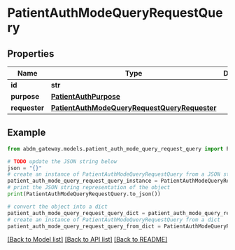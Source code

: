 # PatientAuthModeQueryRequestQuery


## Properties

Name | Type | Description | Notes
------------ | ------------- | ------------- | -------------
**id** | **str** |  | 
**purpose** | [**PatientAuthPurpose**](PatientAuthPurpose.md) |  | 
**requester** | [**PatientAuthModeQueryRequestQueryRequester**](PatientAuthModeQueryRequestQueryRequester.md) |  | 

## Example

```python
from abdm_gateway.models.patient_auth_mode_query_request_query import PatientAuthModeQueryRequestQuery

# TODO update the JSON string below
json = "{}"
# create an instance of PatientAuthModeQueryRequestQuery from a JSON string
patient_auth_mode_query_request_query_instance = PatientAuthModeQueryRequestQuery.from_json(json)
# print the JSON string representation of the object
print(PatientAuthModeQueryRequestQuery.to_json())

# convert the object into a dict
patient_auth_mode_query_request_query_dict = patient_auth_mode_query_request_query_instance.to_dict()
# create an instance of PatientAuthModeQueryRequestQuery from a dict
patient_auth_mode_query_request_query_from_dict = PatientAuthModeQueryRequestQuery.from_dict(patient_auth_mode_query_request_query_dict)
```
[[Back to Model list]](../README.md#documentation-for-models) [[Back to API list]](../README.md#documentation-for-api-endpoints) [[Back to README]](../README.md)


